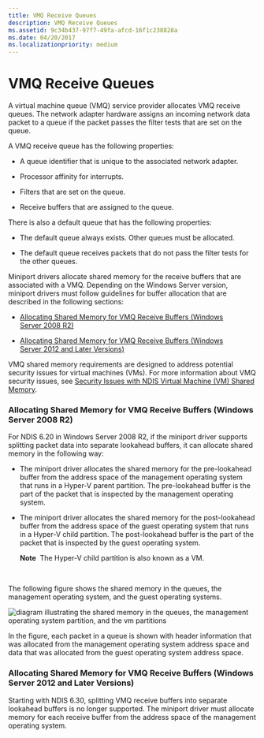 ```yaml
---
title: VMQ Receive Queues
description: VMQ Receive Queues
ms.assetid: 9c34b437-97f7-49fa-afcd-16f1c238828a
ms.date: 04/20/2017
ms.localizationpriority: medium
---
```


# VMQ Receive Queues





A virtual machine queue (VMQ) service provider allocates VMQ receive queues. The network adapter hardware assigns an incoming network data packet to a queue if the packet passes the filter tests that are set on the queue.

A VMQ receive queue has the following properties:

-   A queue identifier that is unique to the associated network adapter.

-   Processor affinity for interrupts.

-   Filters that are set on the queue.

-   Receive buffers that are assigned to the queue.

There is also a default queue that has the following properties:

-   The default queue always exists. Other queues must be allocated.

-   The default queue receives packets that do not pass the filter tests for the other queues.

Miniport drivers allocate shared memory for the receive buffers that are associated with a VMQ. Depending on the Windows Server version, miniport drivers must follow guidelines for buffer allocation that are described in the following sections:

-   [Allocating Shared Memory for VMQ Receive Buffers (Windows Server 2008 R2)](#windows7)

-   [Allocating Shared Memory for VMQ Receive Buffers (Windows Server 2012 and Later Versions)](#windows8)

VMQ shared memory requirements are designed to address potential security issues for virtual machines (VMs). For more information about VMQ security issues, see [Security Issues with NDIS Virtual Machine (VM) Shared Memory](security-issues-with-ndis-virtual-machine--vm--shared-memory.md).

### <a href="" id="windows7"></a>Allocating Shared Memory for VMQ Receive Buffers (Windows Server 2008 R2)

For NDIS 6.20 in Windows Server 2008 R2, if the miniport driver supports splitting packet data into separate lookahead buffers, it can allocate shared memory in the following way:

-   The miniport driver allocates the shared memory for the pre-lookahead buffer from the address space of the management operating system that runs in a Hyper-V parent partition. The pre-lookahead buffer is the part of the packet that is inspected by the management operating system.

-   The miniport driver allocates the shared memory for the post-lookahead buffer from the address space of the guest operating system that runs in a Hyper-V child partition. The post-lookahead buffer is the part of the packet that is inspected by the guest operating system.

    **Note**  The Hyper-V child partition is also known as a VM.

     

The following figure shows the shared memory in the queues, the management operating system, and the guest operating systems.

![diagram illustrating the shared memory in the queues, the management operating system partition, and the vm partitions](images/vmqaddress.png)

In the figure, each packet in a queue is shown with header information that was allocated from the management operating system address space and data that was allocated from the guest operating system address space.

### <a href="" id="windows8"></a>Allocating Shared Memory for VMQ Receive Buffers (Windows Server 2012 and Later Versions)

Starting with NDIS 6.30, splitting VMQ receive buffers into separate lookahead buffers is no longer supported. The miniport driver must allocate memory for each receive buffer from the address space of the management operating system.

 

 





